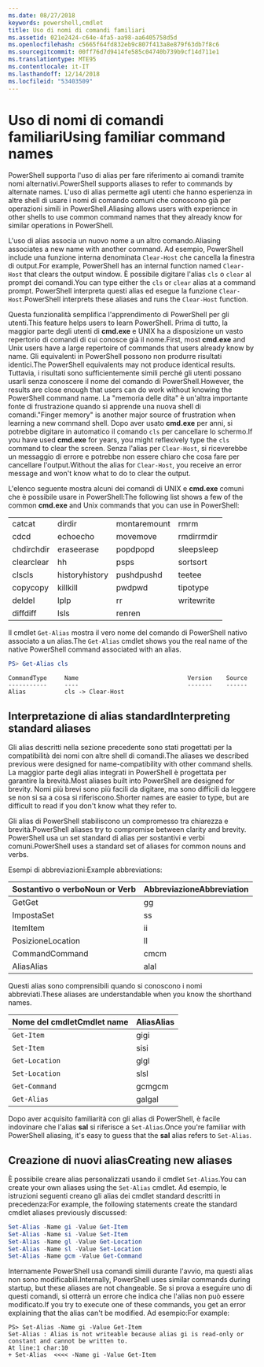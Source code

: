 ```yaml
---
ms.date: 08/27/2018
keywords: powershell,cmdlet
title: Uso di nomi di comandi familiari
ms.assetid: 021e2424-c64e-4fa5-aa98-aa6405758d5d
ms.openlocfilehash: c5665f64fd832eb9c807f413a8e879f63db7f8c6
ms.sourcegitcommit: 00ff76d7d9414fe585c04740b739b9cf14d711e1
ms.translationtype: MTE95
ms.contentlocale: it-IT
ms.lasthandoff: 12/14/2018
ms.locfileid: "53403509"
---
```

# <a name="using-familiar-command-names"></a><span data-ttu-id="ed6ea-103">Uso di nomi di comandi familiari</span><span class="sxs-lookup"><span data-stu-id="ed6ea-103">Using familiar command names</span></span>

<span data-ttu-id="ed6ea-104">PowerShell supporta l'uso di alias per fare riferimento ai comandi tramite nomi alternativi.</span><span class="sxs-lookup"><span data-stu-id="ed6ea-104">PowerShell supports aliases to refer to commands by alternate names.</span></span> <span data-ttu-id="ed6ea-105">L'uso di alias permette agli utenti che hanno esperienza in altre shell di usare i nomi di comando comuni che conoscono già per operazioni simili in PowerShell.</span><span class="sxs-lookup"><span data-stu-id="ed6ea-105">Aliasing allows users with experience in other shells to use common command names that they already know for similar operations in PowerShell.</span></span>

<span data-ttu-id="ed6ea-106">L'uso di alias associa un nuovo nome a un altro comando.</span><span class="sxs-lookup"><span data-stu-id="ed6ea-106">Aliasing associates a new name with another command.</span></span> <span data-ttu-id="ed6ea-107">Ad esempio, PowerShell include una funzione interna denominata `Clear-Host` che cancella la finestra di output.</span><span class="sxs-lookup"><span data-stu-id="ed6ea-107">For example, PowerShell has an internal function named `Clear-Host` that clears the output window.</span></span> <span data-ttu-id="ed6ea-108">È possibile digitare l'alias `cls` o `clear` al prompt dei comandi.</span><span class="sxs-lookup"><span data-stu-id="ed6ea-108">You can type either the `cls` or `clear` alias at a command prompt.</span></span> <span data-ttu-id="ed6ea-109">PowerShell interpreta questi alias ed esegue la funzione `Clear-Host`.</span><span class="sxs-lookup"><span data-stu-id="ed6ea-109">PowerShell interprets these aliases and runs the `Clear-Host` function.</span></span>

<span data-ttu-id="ed6ea-110">Questa funzionalità semplifica l'apprendimento di PowerShell per gli utenti.</span><span class="sxs-lookup"><span data-stu-id="ed6ea-110">This feature helps users to learn PowerShell.</span></span> <span data-ttu-id="ed6ea-111">Prima di tutto, la maggior parte degli utenti di **cmd.exe** e UNIX ha a disposizione un vasto repertorio di comandi di cui conosce già il nome.</span><span class="sxs-lookup"><span data-stu-id="ed6ea-111">First, most **cmd.exe** and Unix users have a large repertoire of commands that users already know by name.</span></span> <span data-ttu-id="ed6ea-112">Gli equivalenti in PowerShell possono non produrre risultati identici.</span><span class="sxs-lookup"><span data-stu-id="ed6ea-112">The PowerShell equivalents may not produce identical results.</span></span> <span data-ttu-id="ed6ea-113">Tuttavia, i risultati sono sufficientemente simili perché gli utenti possano usarli senza conoscere il nome del comando di PowerShell.</span><span class="sxs-lookup"><span data-stu-id="ed6ea-113">However, the results are close enough that users can do work without knowing the PowerShell command name.</span></span> <span data-ttu-id="ed6ea-114">La "memoria delle dita" è un'altra importante fonte di frustrazione quando si apprende una nuova shell di comandi.</span><span class="sxs-lookup"><span data-stu-id="ed6ea-114">"Finger memory" is another major source of frustration when learning a new command shell.</span></span> <span data-ttu-id="ed6ea-115">Dopo aver usato **cmd.exe** per anni, si potrebbe digitare in automatico il comando `cls` per cancellare lo schermo.</span><span class="sxs-lookup"><span data-stu-id="ed6ea-115">If you have used **cmd.exe** for years, you might reflexively type the `cls` command to clear the screen.</span></span> <span data-ttu-id="ed6ea-116">Senza l'alias per `Clear-Host`, si riceverebbe un messaggio di errore e potrebbe non essere chiaro che cosa fare per cancellare l'output.</span><span class="sxs-lookup"><span data-stu-id="ed6ea-116">Without the alias for `Clear-Host`, you receive an error message and won't know what to do to clear the output.</span></span>

<span data-ttu-id="ed6ea-117">L'elenco seguente mostra alcuni dei comandi di UNIX e **cmd.exe** comuni che è possibile usare in PowerShell:</span><span class="sxs-lookup"><span data-stu-id="ed6ea-117">The following list shows a few of the common **cmd.exe** and Unix commands that you can use in PowerShell:</span></span>

|||||
|-|-|-|-|
|<span data-ttu-id="ed6ea-118">cat</span><span class="sxs-lookup"><span data-stu-id="ed6ea-118">cat</span></span>|<span data-ttu-id="ed6ea-119">dir</span><span class="sxs-lookup"><span data-stu-id="ed6ea-119">dir</span></span>|<span data-ttu-id="ed6ea-120">montare</span><span class="sxs-lookup"><span data-stu-id="ed6ea-120">mount</span></span>|<span data-ttu-id="ed6ea-121">rm</span><span class="sxs-lookup"><span data-stu-id="ed6ea-121">rm</span></span>|
|<span data-ttu-id="ed6ea-122">cd</span><span class="sxs-lookup"><span data-stu-id="ed6ea-122">cd</span></span>|<span data-ttu-id="ed6ea-123">echo</span><span class="sxs-lookup"><span data-stu-id="ed6ea-123">echo</span></span>|<span data-ttu-id="ed6ea-124">move</span><span class="sxs-lookup"><span data-stu-id="ed6ea-124">move</span></span>|<span data-ttu-id="ed6ea-125">rmdir</span><span class="sxs-lookup"><span data-stu-id="ed6ea-125">rmdir</span></span>|
|<span data-ttu-id="ed6ea-126">chdir</span><span class="sxs-lookup"><span data-stu-id="ed6ea-126">chdir</span></span>|<span data-ttu-id="ed6ea-127">erase</span><span class="sxs-lookup"><span data-stu-id="ed6ea-127">erase</span></span>|<span data-ttu-id="ed6ea-128">popd</span><span class="sxs-lookup"><span data-stu-id="ed6ea-128">popd</span></span>|<span data-ttu-id="ed6ea-129">sleep</span><span class="sxs-lookup"><span data-stu-id="ed6ea-129">sleep</span></span>|
|<span data-ttu-id="ed6ea-130">clear</span><span class="sxs-lookup"><span data-stu-id="ed6ea-130">clear</span></span>|<span data-ttu-id="ed6ea-131">h</span><span class="sxs-lookup"><span data-stu-id="ed6ea-131">h</span></span>|<span data-ttu-id="ed6ea-132">ps</span><span class="sxs-lookup"><span data-stu-id="ed6ea-132">ps</span></span>|<span data-ttu-id="ed6ea-133">sort</span><span class="sxs-lookup"><span data-stu-id="ed6ea-133">sort</span></span>|
|<span data-ttu-id="ed6ea-134">cls</span><span class="sxs-lookup"><span data-stu-id="ed6ea-134">cls</span></span>|<span data-ttu-id="ed6ea-135">history</span><span class="sxs-lookup"><span data-stu-id="ed6ea-135">history</span></span>|<span data-ttu-id="ed6ea-136">pushd</span><span class="sxs-lookup"><span data-stu-id="ed6ea-136">pushd</span></span>|<span data-ttu-id="ed6ea-137">tee</span><span class="sxs-lookup"><span data-stu-id="ed6ea-137">tee</span></span>|
|<span data-ttu-id="ed6ea-138">copy</span><span class="sxs-lookup"><span data-stu-id="ed6ea-138">copy</span></span>|<span data-ttu-id="ed6ea-139">kill</span><span class="sxs-lookup"><span data-stu-id="ed6ea-139">kill</span></span>|<span data-ttu-id="ed6ea-140">pwd</span><span class="sxs-lookup"><span data-stu-id="ed6ea-140">pwd</span></span>|<span data-ttu-id="ed6ea-141">tipo</span><span class="sxs-lookup"><span data-stu-id="ed6ea-141">type</span></span>|
|<span data-ttu-id="ed6ea-142">del</span><span class="sxs-lookup"><span data-stu-id="ed6ea-142">del</span></span>|<span data-ttu-id="ed6ea-143">lp</span><span class="sxs-lookup"><span data-stu-id="ed6ea-143">lp</span></span>|<span data-ttu-id="ed6ea-144">r</span><span class="sxs-lookup"><span data-stu-id="ed6ea-144">r</span></span>|<span data-ttu-id="ed6ea-145">write</span><span class="sxs-lookup"><span data-stu-id="ed6ea-145">write</span></span>|
|<span data-ttu-id="ed6ea-146">diff</span><span class="sxs-lookup"><span data-stu-id="ed6ea-146">diff</span></span>|<span data-ttu-id="ed6ea-147">ls</span><span class="sxs-lookup"><span data-stu-id="ed6ea-147">ls</span></span>|<span data-ttu-id="ed6ea-148">ren</span><span class="sxs-lookup"><span data-stu-id="ed6ea-148">ren</span></span>||

<span data-ttu-id="ed6ea-149">Il cmdlet `Get-Alias` mostra il vero nome del comando di PowerShell nativo associato a un alias.</span><span class="sxs-lookup"><span data-stu-id="ed6ea-149">The `Get-Alias` cmdlet shows you the real name of the native PowerShell command associated with an alias.</span></span>

```powershell
PS> Get-Alias cls
```

```Output
CommandType     Name                               Version    Source
-----------     ----                               -------    ------
Alias           cls -> Clear-Host
```

## <a name="interpreting-standard-aliases"></a><span data-ttu-id="ed6ea-150">Interpretazione di alias standard</span><span class="sxs-lookup"><span data-stu-id="ed6ea-150">Interpreting standard aliases</span></span>

<span data-ttu-id="ed6ea-151">Gli alias descritti nella sezione precedente sono stati progettati per la compatibilità dei nomi con altre shell di comandi.</span><span class="sxs-lookup"><span data-stu-id="ed6ea-151">The aliases we described previous were designed for name-compatibility with other command shells.</span></span>
<span data-ttu-id="ed6ea-152">La maggior parte degli alias integrati in PowerShell è progettata per garantire la brevità.</span><span class="sxs-lookup"><span data-stu-id="ed6ea-152">Most aliases built into PowerShell are designed for brevity.</span></span> <span data-ttu-id="ed6ea-153">Nomi più brevi sono più facili da digitare, ma sono difficili da leggere se non si sa a cosa si riferiscono.</span><span class="sxs-lookup"><span data-stu-id="ed6ea-153">Shorter names are easier to type, but are difficult to read if you don't know what they refer to.</span></span>

<span data-ttu-id="ed6ea-154">Gli alias di PowerShell stabiliscono un compromesso tra chiarezza e brevità.</span><span class="sxs-lookup"><span data-stu-id="ed6ea-154">PowerShell aliases try to compromise between clarity and brevity.</span></span> <span data-ttu-id="ed6ea-155">PowerShell usa un set standard di alias per sostantivi e verbi comuni.</span><span class="sxs-lookup"><span data-stu-id="ed6ea-155">PowerShell uses a standard set of aliases for common nouns and verbs.</span></span>

<span data-ttu-id="ed6ea-156">Esempi di abbreviazioni:</span><span class="sxs-lookup"><span data-stu-id="ed6ea-156">Example abbreviations:</span></span>

| <span data-ttu-id="ed6ea-157">Sostantivo o verbo</span><span class="sxs-lookup"><span data-stu-id="ed6ea-157">Noun or Verb</span></span> | <span data-ttu-id="ed6ea-158">Abbreviazione</span><span class="sxs-lookup"><span data-stu-id="ed6ea-158">Abbreviation</span></span> |
|--------------|--------------|
| <span data-ttu-id="ed6ea-159">Get</span><span class="sxs-lookup"><span data-stu-id="ed6ea-159">Get</span></span>          | <span data-ttu-id="ed6ea-160">g</span><span class="sxs-lookup"><span data-stu-id="ed6ea-160">g</span></span>            |
| <span data-ttu-id="ed6ea-161">Imposta</span><span class="sxs-lookup"><span data-stu-id="ed6ea-161">Set</span></span>          | <span data-ttu-id="ed6ea-162">s</span><span class="sxs-lookup"><span data-stu-id="ed6ea-162">s</span></span>            |
| <span data-ttu-id="ed6ea-163">Item</span><span class="sxs-lookup"><span data-stu-id="ed6ea-163">Item</span></span>         | <span data-ttu-id="ed6ea-164">i</span><span class="sxs-lookup"><span data-stu-id="ed6ea-164">i</span></span>            |
| <span data-ttu-id="ed6ea-165">Posizione</span><span class="sxs-lookup"><span data-stu-id="ed6ea-165">Location</span></span>     | <span data-ttu-id="ed6ea-166">l</span><span class="sxs-lookup"><span data-stu-id="ed6ea-166">l</span></span>            |
| <span data-ttu-id="ed6ea-167">Command</span><span class="sxs-lookup"><span data-stu-id="ed6ea-167">Command</span></span>      | <span data-ttu-id="ed6ea-168">cm</span><span class="sxs-lookup"><span data-stu-id="ed6ea-168">cm</span></span>           |
| <span data-ttu-id="ed6ea-169">Alias</span><span class="sxs-lookup"><span data-stu-id="ed6ea-169">Alias</span></span>        | <span data-ttu-id="ed6ea-170">al</span><span class="sxs-lookup"><span data-stu-id="ed6ea-170">al</span></span>           |

<span data-ttu-id="ed6ea-171">Questi alias sono comprensibili quando si conoscono i nomi abbreviati.</span><span class="sxs-lookup"><span data-stu-id="ed6ea-171">These aliases are understandable when you know the shorthand names.</span></span>

| <span data-ttu-id="ed6ea-172">Nome del cmdlet</span><span class="sxs-lookup"><span data-stu-id="ed6ea-172">Cmdlet name</span></span>    | <span data-ttu-id="ed6ea-173">Alias</span><span class="sxs-lookup"><span data-stu-id="ed6ea-173">Alias</span></span> |
|----------------|-------|
| `Get-Item `    | <span data-ttu-id="ed6ea-174">gi</span><span class="sxs-lookup"><span data-stu-id="ed6ea-174">gi</span></span>    |
| `Set-Item`     | <span data-ttu-id="ed6ea-175">si</span><span class="sxs-lookup"><span data-stu-id="ed6ea-175">si</span></span>    |
| `Get-Location` | <span data-ttu-id="ed6ea-176">gl</span><span class="sxs-lookup"><span data-stu-id="ed6ea-176">gl</span></span>    |
| `Set-Location` | <span data-ttu-id="ed6ea-177">sl</span><span class="sxs-lookup"><span data-stu-id="ed6ea-177">sl</span></span>    |
| `Get-Command`  | <span data-ttu-id="ed6ea-178">gcm</span><span class="sxs-lookup"><span data-stu-id="ed6ea-178">gcm</span></span>   |
| `Get-Alias`    | <span data-ttu-id="ed6ea-179">gal</span><span class="sxs-lookup"><span data-stu-id="ed6ea-179">gal</span></span>   |

<span data-ttu-id="ed6ea-180">Dopo aver acquisito familiarità con gli alias di PowerShell, è facile indovinare che l'alias **sal** si riferisce a `Set-Alias`.</span><span class="sxs-lookup"><span data-stu-id="ed6ea-180">Once you're familiar with PowerShell aliasing, it's easy to guess that the **sal** alias refers to `Set-Alias`.</span></span>

## <a name="creating-new-aliases"></a><span data-ttu-id="ed6ea-181">Creazione di nuovi alias</span><span class="sxs-lookup"><span data-stu-id="ed6ea-181">Creating new aliases</span></span>

<span data-ttu-id="ed6ea-182">È possibile creare alias personalizzati usando il cmdlet `Set-Alias`.</span><span class="sxs-lookup"><span data-stu-id="ed6ea-182">You can create your own aliases using the `Set-Alias` cmdlet.</span></span> <span data-ttu-id="ed6ea-183">Ad esempio, le istruzioni seguenti creano gli alias dei cmdlet standard descritti in precedenza:</span><span class="sxs-lookup"><span data-stu-id="ed6ea-183">For example, the following statements create the standard cmdlet aliases previously discussed:</span></span>

```powershell
Set-Alias -Name gi -Value Get-Item
Set-Alias -Name si -Value Set-Item
Set-Alias -Name gl -Value Get-Location
Set-Alias -Name sl -Value Set-Location
Set-Alias -Name gcm -Value Get-Command
```

<span data-ttu-id="ed6ea-184">Internamente PowerShell usa comandi simili durante l'avvio, ma questi alias non sono modificabili.</span><span class="sxs-lookup"><span data-stu-id="ed6ea-184">Internally, PowerShell uses similar commands during startup, but these aliases are not changeable.</span></span>
<span data-ttu-id="ed6ea-185">Se si prova a eseguire uno di questi comandi, si otterrà un errore che indica che l'alias non può essere modificato.</span><span class="sxs-lookup"><span data-stu-id="ed6ea-185">If you try to execute one of these commands, you get an error explaining that the alias can't be modified.</span></span> <span data-ttu-id="ed6ea-186">Ad esempio:</span><span class="sxs-lookup"><span data-stu-id="ed6ea-186">For example:</span></span>

```
PS> Set-Alias -Name gi -Value Get-Item
Set-Alias : Alias is not writeable because alias gi is read-only or constant and cannot be written to.
At line:1 char:10
+ Set-Alias  <<<< -Name gi -Value Get-Item
```